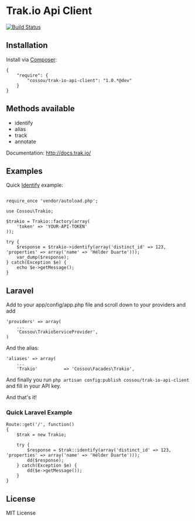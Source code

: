 # Trak.io Api Client

[![Build Status](https://travis-ci.org/cossou/trak-io-api.png?branch=master)](https://travis-ci.org/cossou/trak-io-api)

## Installation 

Install via [Composer](http://getcomposer.org/):

```
{
    "require": {
        "cossou/trak-io-api-client": "1.0.*@dev"
    }
}

```

## Methods available

* identify
* alias
* track
* annotate

Documentation: http://docs.trak.io/

## Examples

Quick [Identify](http://docs.trak.io/identify.html) example:

```

require_once 'vendor/autoload.php';

use Cossou\Trakio;

$trakio = Trakio::factory(array(
    'token' => 'YOUR-API-TOKEN'
));

try {
    $response = $trakio->identify(array('distinct_id' => 123, 'properties' => array('name' => 'Hélder Duarte')));
    var_dump($response);
} catch(Exception $e) {
    echo $e->getMessage();
}

```

## Laravel

Add to your app/config/app.php file and scroll down to your providers and add

```
'providers' => array(
    ...
    'Cossou\TrakioServiceProvider',
)
```

And the alias:

```
'aliases' => array(
	...
   	'Trakio'		  => 'Cossou\Facades\Trakio',

```

And finally you run `php artisan config:publish cossou/trak-io-api-client` and fill in your API key.

And that's it!

### Quick Laravel Example

```
Route::get('/', function()
{
	$trak = new Trakio;

	try {
		$response = $trak::identify(array('distinct_id' => 123, 'properties' => array('name' => 'Hélder Duarte')));
		dd($response);
	} catch(Exception $e) {
		dd($e->getMessage());
	}	
}

```

## License

MIT License

